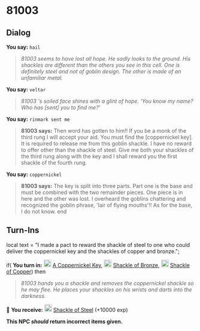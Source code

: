 # 81003


## Dialog

**You say:** `hail`



>*81003 seems to have lost all hope. He sadly looks to the ground. His shackles are different than the others you see in this cell. One is definitely steel and not of goblin design. The other is made of an unfamiliar metal.*

**You say:** `veltar`



>*81003 's soiled face shines with a glint of hope. 'You know my name? Who has [sent] you to find me?'*

**You say:** `rinmark sent me`



>**81003 says:** Then word has gotten to him!! If you be a monk of the third rung I will accept your aid. You must find the [coppernickel key]. It is required to release me from this goblin shackle. I have no reward to offer other than the shackle of steel. Give me both your shackles of the third rung along with the key and I shall reward you the first shackle of the fourth rung.

**You say:** `coppernickel`



>**81003 says:** The key is split into three parts. Part one is the base and must be combined with the two remainder pieces. One piece is in here and the other was lost. I overheard the goblins chattering and recognized the goblin phrase, 'lair of flying mouths'!! As for the base, I do not know.
end



## Turn-Ins



local text = "I made a pact to reward the shackle of steel to one who could deliver the coppernickel key and the shackles of copper and bronze.";




if( **You turn in:** <img style="background:url(/static/icons/blank_slot.gif);width:20px;height:20px;" src="/static/icons/item_1077.png" alt="" /> <a
                                href="/item/12839" data-url="12839" class="tooltip-link link">A Coppernickel Key</a>, <img style="background:url(/static/icons/blank_slot.gif);width:20px;height:20px;" src="/static/icons/item_516.png" alt="" /> <a
                                href="/item/4195" data-url="4195" class="tooltip-link link">Shackle of Bronze</a>, <img style="background:url(/static/icons/blank_slot.gif);width:20px;height:20px;" src="/static/icons/item_516.png" alt="" /> <a
                                href="/item/4194" data-url="4194" class="tooltip-link link">Shackle of Copper</a>) then 


>*81003 hands you a shackle and removes the coppernickel shackle so he may flee. He places your shackles on his wrists and darts into the darkness.*


 &#127873; **You receive:**  <img style="background:url(/static/icons/blank_slot.gif);width:20px;height:20px;" src="/static/icons/item_620.png" alt="" /> <a
                                href="/item/4196" data-url="4196" class="tooltip-link link">Shackle of Steel</a> (+10000 exp)

 

**This NPC *should* return incorrect items given.**
